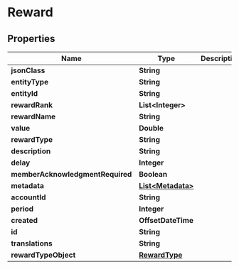 

# Reward


## Properties

Name | Type | Description | Notes
------------ | ------------- | ------------- | -------------
**jsonClass** | **String** |  |  [optional]
**entityType** | **String** |  |  [optional]
**entityId** | **String** |  |  [optional]
**rewardRank** | **List&lt;Integer&gt;** |  |  [optional]
**rewardName** | **String** |  |  [optional]
**value** | **Double** |  |  [optional]
**rewardType** | **String** |  |  [optional]
**description** | **String** |  |  [optional]
**delay** | **Integer** |  |  [optional]
**memberAcknowledgmentRequired** | **Boolean** |  |  [optional]
**metadata** | [**List&lt;Metadata&gt;**](Metadata.md) |  |  [optional]
**accountId** | **String** |  |  [optional]
**period** | **Integer** |  |  [optional]
**created** | **OffsetDateTime** |  |  [optional]
**id** | **String** |  |  [optional]
**translations** | **String** |  |  [optional]
**rewardTypeObject** | [**RewardType**](RewardType.md) |  |  [optional]



